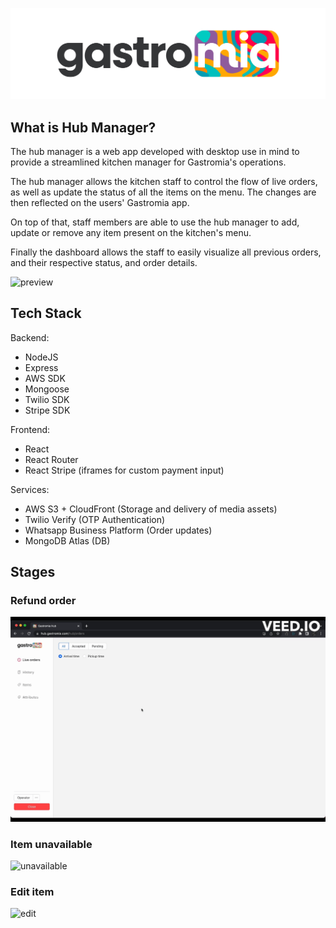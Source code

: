 ![logo](gastromia_logo.png)

## What is Hub Manager?

The hub manager is a web app developed with desktop use in mind to provide a streamlined kitchen manager for Gastromia's operations. 

The hub manager allows the kitchen staff to control the flow of live orders, as well as update the status of all the items on the menu. The changes are then reflected on the users' Gastromia app. 

On top of that, staff members are able to use the hub manager to add, update or remove any item present on the kitchen's menu. 

Finally the dashboard allows the staff to easily visualize all previous orders, and their respective status, and order details. 

![preview](preview.gif)

## Tech Stack

Backend:

- NodeJS
- Express
- AWS SDK
- Mongoose
- Twilio SDK
- Stripe SDK

Frontend:

- React
- React Router
- React Stripe (iframes for custom payment input)

Services:

- AWS S3 + CloudFront (Storage and delivery of media assets)
- Twilio Verify (OTP Authentication)
- Whatsapp Business Platform (Order updates)
- MongoDB Atlas (DB)

## Stages

### Refund order
![refund](refund.gif)

### Item unavailable
![unavailable](unavailable.gif)

### Edit item
![edit](edit.gif)
